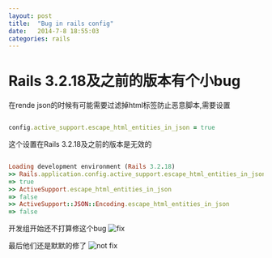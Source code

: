 ```yaml
---
layout: post
title:  "Bug in rails config"
date:   2014-7-8 18:55:03
categories: rails
---
```


Rails 3.2.18及之前的版本有个小bug
========
在rende json的时候有可能需要过滤掉html标签防止恶意脚本,需要设置

```ruby

config.active_support.escape_html_entities_in_json = true
```
这个设置在Rails 3.2.18及之前的版本是无效的

```ruby

Loading development environment (Rails 3.2.18)
>> Rails.application.config.active_support.escape_html_entities_in_json
=> true
>> ActiveSupport.escape_html_entities_in_json
=> false
>> ActiveSupport::JSON::Encoding.escape_html_entities_in_json
=> false
```

开发组开始还不打算修这个bug
![fix](http://7fvk4m.com1.z0.glb.clouddn.com/Fs3rxj6do--XnBzlmTk9dH1Ib_Hc)

最后他们还是默默的修了
![not fix](http://7fvk4m.com1.z0.glb.clouddn.com/Fsyp4gUIwCWsGZEVbvVXuy18OvLm)
